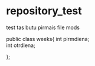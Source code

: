 # repository_test
 test
tas butu pirmais file mods

public class weeks{
            int pirmdiena;  
            int otrdiena;      

};